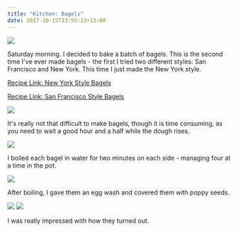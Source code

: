 ```yaml
---
title: "Kitchen: Bagels"
date: 2017-10-15T13:55:23+13:00
---
```


![](/img/kitchen_bagels_3517.jpg)


Saturday morning. I decided to bake a batch of bagels. This is the second time
I've ever made bagels - the first I tried two different styles: San Francisco
and New York. This time I just made the New York style.

[Recipe Link: New York Style Bagels](http://www.sophisticatedgourmet.com/2009/10/new-york-style-bagel-recipe/)

[Recipe Link: San Francisco Style Bagels](http://foodwishes.blogspot.co.nz/2012/08/san-francisco-style-bagels-taking.html)

![](/img/kitchen_bagels_3519.jpg)

It's really not that difficult to make bagels, though it is time consuming, as
you need to wait a good hour and a half while the dough rises.

![](/img/kitchen_bagels_3522.jpg)

I boiled each bagel in water for two minutes on each side - managing four at a
time in the pot.

![](/img/kitchen_bagels_3524.jpg)

After boiling, I gave them an egg wash and covered them with poppy seeds.

![](/img/kitchen_bagels_3526.jpg)
![](/img/kitchen_bagels_3527.jpg)

I was really impressed with how they turned out.
